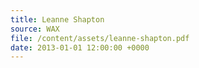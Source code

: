 ```yaml
---
title: Leanne Shapton
source: WAX
file: /content/assets/leanne-shapton.pdf
date: 2013-01-01 12:00:00 +0000
---
```

